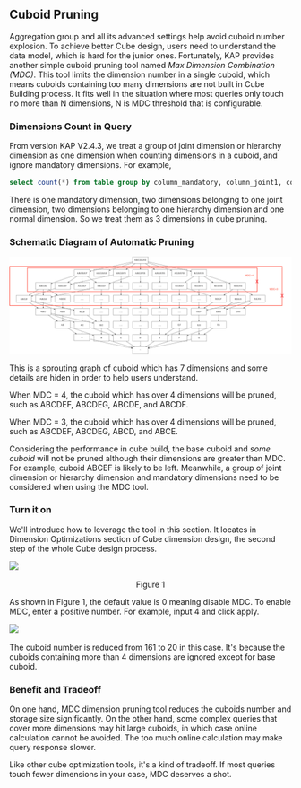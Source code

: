 ## Cuboid Pruning ##

Aggregation group and all its advanced settings help avoid cuboid number explosion. To achieve better Cube design, users need to understand the data model, which is hard for the junior ones. Fortunately, KAP provides another simple cuboid pruning tool named *Max Dimension Combination (MDC)*. This tool limits the dimension number in a single cuboid, which means cuboids containing too many dimensions are not built in Cube Building process. It fits well in the situation where most queries only touch no more than N dimensions, N is MDC threshold that is configurable.

### Dimensions Count in Query ###

From version KAP V2.4.3, we treat a group of joint dimension or hierarchy dimension as one dimension when counting dimensions in a cuboid, and ignore mandatory dimensions. For example,

```sql
select count(*) from table group by column_mandatory, column_joint1, column_joint2, column_hierarchy1, column_hierarchy2, column_normal
```

There is one mandatory dimension, two dimensions belonging to one joint dimension, two dimensions belonging to one hierarchy dimension and one normal dimension. So we treat them as 3 dimensions in cube pruning.

### Schematic Diagram of Automatic Pruning ###

![sprouting graph](images/cuboid_mdc.en.png)

This is a sprouting graph of cuboid which has 7 dimensions and some details are hiden in order to help users understand.

When MDC = 4, the cuboid which has over 4 dimensions will be pruned, such as ABCDEF, ABCDEG, ABCDE, and ABCDF.

When MDC = 3, the cuboid which has over 4 dimensions will be pruned, such as ABCDEF, ABCDEG, ABCD, and ABCE.

Considering the performance in cube build, the base cuboid and *some cuboid* will not be pruned although their dimensions are greater than MDC. For example, cuboid ABCEF is likely to be left. Meanwhile, a group of joint dimension or hierarchy dimension and mandatory dimensions need to be considered when using the MDC tool.

### Turn it on ###

We'll introduce how to leverage the tool in this section. It locates in Dimension Optimizations section of Cube dimension design, the second step of the whole Cube design process.

![](images/cuboid_pruning_1.jpg)

<p align="center"> Figure 1</p>

As shown in Figure 1, the default value is 0 meaning disable MDC. To enable MDC, enter a positive number. For example, input 4 and click apply. 

![](images/cuboid_pruning_2.jpg)

The cuboid number is reduced from 161 to 20 in this case. It's because the cuboids containing more than 4 dimensions are ignored except for base cuboid.

### Benefit and Tradeoff ###

On one hand, MDC dimension pruning tool reduces the cuboids number and storage size significantly. On the other hand, some complex queries that cover more dimensions may hit large cuboids, in which case online calculation cannot be avoided. The too much online calculation may make query response slower. 

Like other cube optimization tools, it's a kind of tradeoff. If most queries touch fewer dimensions in your case, MDC deserves a shot.
